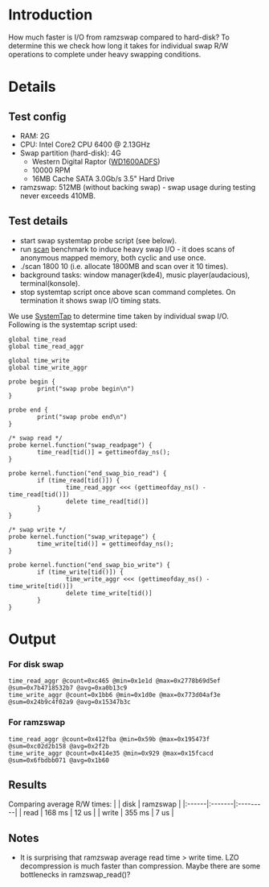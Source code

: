 # Introduction #

How much faster is I/O from ramzswap compared to hard-disk? To determine this we check how long it takes for individual swap R/W operations to complete under heavy swapping conditions.

# Details #

## Test config ##
  * RAM: 2G
  * CPU: Intel Core2 CPU 6400 @ 2.13GHz
  * Swap partition (hard-disk): 4G
    * Western Digital Raptor ([WD1600ADFS](http://www.newegg.com/Product/Product.aspx?Item=N82E16822136216))
    * 10000 RPM
    * 16MB Cache SATA 3.0Gb/s 3.5" Hard Drive
  * ramzswap: 512MB (without backing swap) - swap usage during testing never exceeds 410MB.

## Test details ##
  * start swap systemtap probe script (see below).
  * run [scan](http://linux-mm.org/PageReplacementTesting) benchmark to induce heavy swap I/O - it does scans of anonymous mapped memory, both cyclic and use once.
  * ./scan 1800 10 (i.e. allocate 1800MB and scan over it 10 times).
  * background tasks: window manager(kde4), music player(audacious), terminal(konsole).
  * stop systemtap script once above scan command completes. On termination it shows swap I/O timing stats.

We use [SystemTap](http://sourceware.org/systemtap/wiki) to determine time taken by individual swap I/O. Following is the systemtap script used:

```
global time_read
global time_read_aggr

global time_write
global time_write_aggr

probe begin {
        print("swap probe begin\n")
}

probe end {
        print("swap probe end\n")
}

/* swap read */
probe kernel.function("swap_readpage") {
        time_read[tid()] = gettimeofday_ns();
}

probe kernel.function("end_swap_bio_read") {
        if (time_read[tid()]) {
                time_read_aggr <<< (gettimeofday_ns() - time_read[tid()])
                delete time_read[tid()]
        }
}

/* swap write */
probe kernel.function("swap_writepage") {
        time_write[tid()] = gettimeofday_ns();
}

probe kernel.function("end_swap_bio_write") {
        if (time_write[tid()]) {
                time_write_aggr <<< (gettimeofday_ns() - time_write[tid()])
                delete time_write[tid()]
        }
}
```

# Output #
### For disk swap ###
```
time_read_aggr @count=0xc465 @min=0x1e1d @max=0x2778b69d5ef @sum=0x7b4718532b7 @avg=0xa0b13c9
time_write_aggr @count=0x1bb6 @min=0x1d0e @max=0x773d04af3e @sum=0x24b9c4f02a9 @avg=0x15347b3c
```

### For ramzswap ###
```
time_read_aggr @count=0x412fba @min=0x59b @max=0x195473f @sum=0xc02d2b158 @avg=0x2f2b
time_write_aggr @count=0x414e35 @min=0x929 @max=0x15fcacd @sum=0x6fbdbb071 @avg=0x1b60
```

## Results ##
Comparing average R/W times:
|       | disk   | ramzswap |
|:------|:-------|:---------|
| read  | 168 ms | 12 us    |
| write | 355 ms | 7 us     |

## Notes ##
  * It is surprising that ramzswap average read time > write time. LZO decompression is much faster than compression. Maybe there are some bottlenecks in ramzswap\_read()?